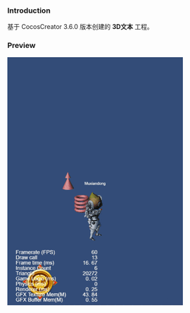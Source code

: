 ### Introduction
基于 CocosCreator 3.6.0 版本创建的 **3D文本** 工程。

### Preview
![image](../../../gif/202201/2022012083.gif)